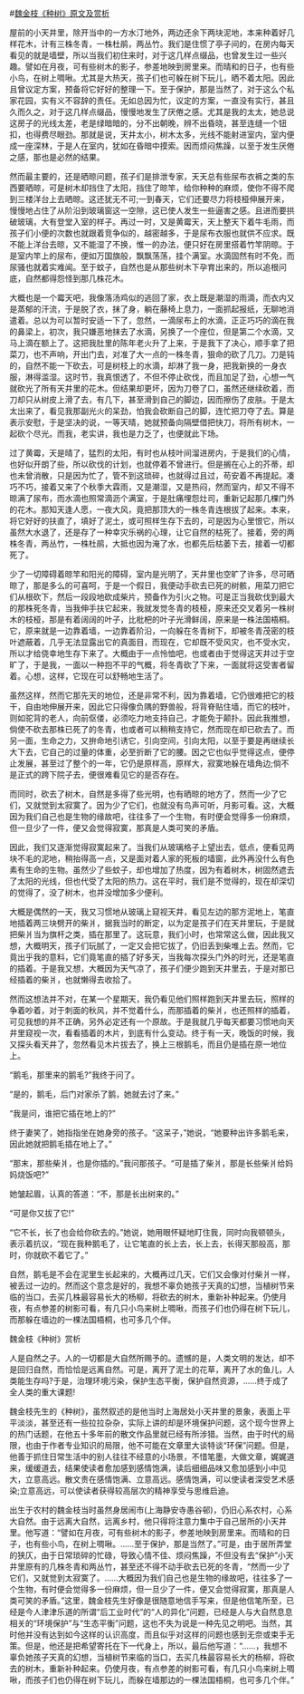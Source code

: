 #[魏金枝《种树》原文及赏析](https://www.vrrw.net/wx/9037.html)

屋前的小天井里，除开当中的一方水汀地外，两边还余下两块泥地，本来种着好几样花木，计有三株冬青，一株杜鹃，两丛竹。我们是住惯了亭子间的，在房内每天看见的就是墙壁，所以当我们初住来时，对于这几样点缀品，也曾发生过一些兴趣。譬如在月夜，可有些树木的影子，参差地映到房里来。而晴和的日子，也有些小鸟，在树上啁啾。尤其是大热天，孩子们也可躲在树下玩儿，晒不着太阳。因此且曾议定方案，预备将它好好的整理一下。至于保护，那是当然了，对于这么个私家花园，实有义不容辞的责任。无如总因为忙，议定的方案，一直没有实行，甚且久而久之，对于这几样点缀品，慢慢地发生了厌倦之感。尤其是我的太太，她总说这房子的光线太差，老是绿暗暗的，分不出朝晚，辨不出昏晓，甚至连缝一个钮扣，也得费尽眼劲。那就是说，天井太小，树木太多，光线不能射进室内，室内便成一座深林，于是人在室内，犹如在昏暗中摸索。因而烦闷焦躁，以至于发生厌倦之感，那也是必然的结果。

然而最主要的，还是晒晾问题，孩子们是排泄专家，天天总有些尿布衣裤之类的东西要晒晾，可是树木却挡住了太阳，挡住了晾竿，给你种种的麻烦，使你不得不爬到三楼洋台上去晒晾。这还犹无不可;一到春天，它们还要尽力将枝桠伸展开来，慢慢地占住了从阶沿到玻璃窗这一空隙，这已使人发生一些逼害之感。且进而要拱破玻璃，大有登堂入室的样子。再过一时，又是黄霉天，天上整天下着牛毛雨，而孩子们小便的次数也就跟着竞争似的，越密越多，于是尿布衣服也就供不应求。既不能上洋台去晾，又不能湿了不换，惟一的办法，便只好在房里搭着竹竿阴晾。于是室内竿上的尿布，便如万国旗般，飘飘荡荡，挂个满室。水滴固然有时不免，而尿骚也就着实难闻。至于蚊子，自然也是从那些树木下孕育出来的，所以追根问底，自然都得怨怪到那几株花木。



大概也是一个霉天吧，我像落汤鸡似的逃回了家，衣上既是潮湿的雨滴，而衣内又是蒸郁的汗流，于是脱了衣，抹了身，躺在藤椅上息力，一面抓起报纸，无聊地消遣着。总以为可以暂时安适一下了，忽然，一滴尿布上的水滴，正正巧巧的滴在我的鼻梁上，初次，我只嫌恶地抹去了水滴，另换了一个座位，但是第二个水滴，又马上滴在额上了。这把我肚里的陈年老火升了上来，于是我下了决心，顺手拿了把菜刀，也不声响，开出门去，对准了大一点的一株冬青，狠命的砍了几刀。刀是钝的，自然不能一下砍去，可是树枝上的水滴，却淋了我一身，把我新换的一身衣服，淋得滥湿。这时节，我真恨透了，不但不停止砍伐，而且加足了劲，心想一气就砍光了所有天井里的花木。但结果却更坏，因为刀卷了口，虽然还继续砍着，而刀却只从树皮上滑了去，有几下，甚至滑到自己的脚边，因而擦伤了皮肤。于是太太出来了，看见我那副光火的呆劲，怕我会砍断自己的脚，连忙把刀夺了去。算是表示安慰，于是坚决的说，一等天晴，她就预备向隔壁借把快刀，将所有树木，一起砍个尽光。而我，老实讲，我也是力乏了，也便就此下场。

过了黄霉，天是晴了，猛烈的太阳，有时也从枝叶间溜进房内，于是我们的心情，也好似开朗了些，所以砍伐的计划，也就停着不曾进行。但是搁在心上的芥蒂，却也未曾消散，只是因为忙了，管不到这琐碎，也就得过且过，苟安着不再提起。凑巧不巧，接着又来了个秋季大霖雨，又是潮湿，又是热闷，然而室内，却又不得不晾满了尿布，而水滴也照常滴沥个满室，于是肚痛埋怨灶司，重新记起那几棵门外的花木。那知天逢人愿，一夜大风，竟把那顶大的一株冬青连根拔了起来。本来，将它好好的扶直了，填好了泥土，或可照样生存下去的，可是因为心里恨它，所以虽然大水退了，还是存了一种幸灾乐祸的心理，让它自然的枯死了。接着，旁的两株冬青，两丛竹，一株杜鹃，大抵也因为淹了水，也都先后枯萎下去，接着一切都死了。

少了一切障碍着晾竿和阳光的障碍，室内是光明了，天井里也空旷了许多，尽可晒晾了，那是多么的可喜呵，于是一个假日，我便动手砍去已死的树骸，用菜刀把它们从根砍下，然后一段段地砍成柴片，预备作为引火之物。可是正当我砍伐到最大的那株死冬青，当我伸手扶它起来，我就发觉冬青的枝桠，原来还交叉着另一株树木的枝桠，那是有着阔阔的叶子，比枇杷的叶子光滑鲜阔，原来是一株法国梧桐。它，原来就是一边靠着墙，一边靠着阶沿，一向躲在冬青树下，却被冬青茂密的枝叶遮蔽着，几乎无法显露出它的真面目，而现在，它却既不受风灾，也不受水灾，所以才给侥幸地生存下来了。大概由于一点怜恤吧，也或者由于觉得这天井过于空旷了，于是我，一面以一种抱不平的气概，将冬青砍了下来，一面就将这受害者留着。心想，这样，它现在可以舒畅地生活了。

虽然这样，然而它那先天的地位，还是非常不利，因为靠着墙，它仍很难把它的枝干，自由地伸展开来，因此它只得像负隅的野兽般，将背脊贴住墙，而它的枝叶，则如驼背的老人，向前伛偻，必须吃力地支持自己，才能免于颠扑。因此我推想，倘使不砍去那株已死了的冬青，也或者可以稍稍支持它，然而现在却已砍去了。而另一面，生命之力，又拚命地引诱它，引向空间，引向太阳，以至于要是再继续长大下去，它自己的过量的体重，必至折断了它的腰。因之它也似乎觉得这点，便停止发展，甚至过了整个的一年，它仍是原样高，原样大，寂寞地躲在墙角边;倘不是正式的跨下院子去，便很难看见它的是否存在。

而同时，砍去了树木，自然是多得了些光明，也有晒晾的地方了，然而一少了它们，又就觉到太寂寞了。因为少了它们，也就没有鸟声可听，月影可看。这，大概因为我们自己也是生物的缘故吧，往往多了一个生物，有时便会觉得多一份麻烦，但一旦少了一件，便又会觉得寂寞，那真是人类可笑的矛盾。

因此，我们又逐渐觉得寂寞起来了。当我们从玻璃格子上望出去，低点，便看见两块不毛的泥地，稍抬得高一点，又是面对着人家的死板的墙窗，此外再没什么有色素有生命的生物。虽然少了些蚊子，却也增加了热度，因为有着树木，树固然遮去了太阳的光线，但也代受了太阳的热力。这在平时，我们是不觉得的，现在却深切的觉得了，没了树木，也并没增加多少便利。

大概是偶然的一天，我又习惯地从玻璃上窥视天井，看见左边的那方泥地上，笔直地插着两三块劈开的柴爿，据我当时的断定，以为定是孩子们在天井里玩，于是就把柴爿当为旗杆之类，插在那里了。这玩意，我们小时，也常常这么做，因此我又想，大概明天，孩子们玩腻了，一定又会把它拔了，仍旧丢到柴堆上去。然而，它竟出乎我的意料，它们竟笔直的插了好多天，当我每次探头门外的时光，还是笔直的插着。于是我又想，大概因为天气凉了，孩子们便少跑到天井里去，于是对那已经插着的柴爿，也就懒得去收拾了。

然而这想法并不对，在某一个星期天，我仍看见他们照样跑到天井里去玩，照样的争着吵着，对于刺面的秋风，并不觉着什么，而那插着的柴爿，也还照样的插着，可见我想的并不正确，另外必定还有一个原故。于是我就几乎每天都要习惯地向天井里窥视一次，看看插着的木片，到底有什么变动。终于有一天，晚饭的时候，我又探头看天井了，忽然看见木片拔去了，换上三根鹅毛，而且仍是插在原一地位上。

“鹅毛，那里来的鹅毛?”我终于问了。

“是的，鹅毛，后门对家杀了鹅，她就去讨了来。”

“我是问，谁把它插在地上的?”

终于妻笑了，她指指坐在她身旁的孩子。“这呆子，”她说，“她要种出许多鹅毛来，因此她就把鹅毛插在地上了。”

“那末，那些柴爿，也是你插的。”我问那孩子。“可是插了柴爿，那是长些柴爿给妈妈烧饭吧?”

她皱起眉，认真的答道：“不，那是长出树来的。”

“可是你又拔了它!”

“它不长，长了也会给你砍去的。”她说，她用眼怀疑地盯住我，同时向我顿顿头，表示着抗议，“现在我种鹅毛了，让它笔直的长上去，长上去，长得天那般高，那时，你就砍不着它了。”

自然，鹅毛是不会在泥里生长起来的，大概再过几天，它们又会像对付柴爿一样，被丢过一边的。然而这个意念是好的，我想不辜负她孩子天真的幻想，当植树节来临的当口，去买几株最容易长大的杨柳，将砍去的树木，重新补种起来。仍使月夜，有点参差的树影可看，有几只小鸟来树上啁啾，而孩子们也仍得在树下玩儿，而那躲在墙边的一棵法国梧桐，也可多几个伴。

魏金枝《种树》赏析

人是自然之子。人的一切都是大自然所赐予的。遗憾的是，人类文明的发达，却不是回归自然，而恰恰是远离自然。可是，离开了泥土的花草，离开了水的鱼儿，人类能生存吗?于是，治理环境污染，保护生态平衡，保护自然资源，……终于成了全人类的重大课题!

魏金枝先生的《种树》，虽然叙述的是他当时上海居处小天井里的景象，表面上平平淡淡，甚至还有一些拉拉杂杂，实际上讲的却是环境保护问题，这个现今世界上的热门话题，在他五十多年前的散文作品里就已经有所涉猎。当然，由于时代的局限，也由于作者专业知识的局限，他不可能在文章里大谈特谈“环保”问题。但是，他善于抓住日常生活中的别人往往不经意的小场景，不惜笔墨，大做文章，娓娓道来，缓缓道去，结果使读者愈加感到感情饱满，读后细细品味又愈加感到小中见大，立意高远。散文贵在感情饱满、立意高远。感情饱满，可以使读者深受艺术感染;立意高远，可以使读者获得较高层次的精神享受与思维启迪。

出生于农村的魏金枝当时虽然身居闹市(上海静安寺愚谷邨)，仍旧心系农村，心系大自然。由于远离大自然，远离乡村，他只得将注意力集中于自己居所的小天井里。他写道：“譬如在月夜，可有些树木的影子，参差地映到房里来。而晴和的日子，也有些小鸟，在树上啁啾。……至于保护，那是当然了。”可是，由于居所弄堂的狭仄，由于日常琐碎的忙碌，导致心情不佳、烦闷焦躁，不但没有去“保护”小天井里原有的几株冬青和两丛竹，甚至还不得不动手砍去已死的冬青，“然而一少了它们，又就觉到太寂寞了。……大概因为我们自己也是生物的缘故吧，往往多了一个生物，有时便会觉得多一份麻烦，但一旦少了一件，便又会觉得寂寞，那真是人类可笑的矛盾。”这里，魏金枝先生好像是很随意地信手写来，但是他信笔所至，已经是今人津津乐道的所谓“后工业时代”的“人的异化”问题，已经是人与大自然息息相关的“环境保护”与“生态平衡”问题，这也不失为说是一种先见之明吧。当然，其时他并没有达到如今这样的认识高度，而且似乎对这样的问题也感到无奈或束手无策。但是，他还是把希望寄托在下一代身上，所以，最后他写道：“……，我想不辜负她孩子天真的幻想，当植树节来临的当口，去买几株最容易长大的杨柳，将砍去的树木，重新补种起来。仍使月夜，有点参差的树影可看，有几只小鸟来树上啁啾，而孩子们也仍得在树下玩儿，而躲在墙那边的一棵法国梧桐，也可多几个伴。”

